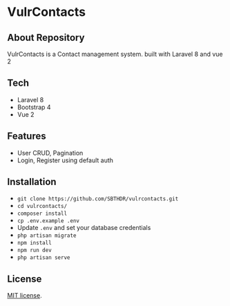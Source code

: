 # VulrContacts 


## About Repository

VulrContacts is a Contact management system. built with Laravel 8 and vue 2


## Tech 

- Laravel 8
- Bootstrap 4
- Vue 2


## Features

- User CRUD, Pagination
- Login, Register using default auth


## Installation

- `git clone https://github.com/SBTHDR/vulrcontacts.git`
- `cd vulrcontacts/`
- `composer install`
- `cp .env.example .env`
- Update `.env` and set your database credentials
- `php artisan migrate`
- `npm install`
- `npm run dev`
- `php artisan serve`


## License

[MIT license](https://opensource.org/licenses/MIT).

